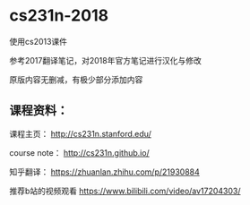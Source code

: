 # cs231n-2018

使用cs2013课件

参考2017翻译笔记，对2018年官方笔记进行汉化与修改

原版内容无删减，有极少部分添加内容

## 课程资料：
课程主页： http://cs231n.stanford.edu/

course note： http://cs231n.github.io/

知乎翻译： https://zhuanlan.zhihu.com/p/21930884

推荐b站的视频观看  https://www.bilibili.com/video/av17204303/
